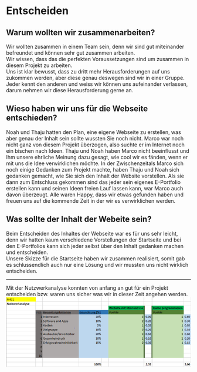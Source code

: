 # Entscheiden

## Warum wollten wir zusammenarbeiten?
Wir wollten zusammen in einem Team sein, denn wir sind gut miteinander befreundet und können sehr gut zusammen arbeiten.<br>
Wir wissen, dass das die perfekten Voraussetzungen sind um zusammen in diesem Projekt zu arbeiten.<br>
Uns ist klar bewusst, dass zu dritt mehr Herausforderungen auf uns zukommen werden, aber diese genau deswegen sind wir in einer Gruppe.<br>
Jeder kennt den anderen und weiss wir können uns aufeinander verlassen, darum nehmen wir diese Herausforderung gerne an.<br>

## Wieso haben wir uns für die Webseite entschieden?
Noah und Thaju hatten den Plan, eine eigene Webseite zu erstellen, was aber genau der Inhalt sein sollte wussten Sie noch nicht.
Marco war noch nicht ganz von diesem Projekt überzogen, also suchte er im Internet noch ein bischen nach Ideen.
Thaju und Noah haben Marco nicht beeinflusst und Ihm unsere ehrliche Meinung dazu gesagt, wie cool wir es fänden, wenn er mit uns die Idee verwirklichen möchte.
In der Zwischenzeitals Marco sich noch einige Gedanken zum Projekt machte, haben Thaju und Noah sich gedanken gemacht, wie Sie sich den Inhalt der Website vorstellen.
Als sie dann zum Entschluss gekommen sind das jeder sein eigenes E-Portfolio erstellen kann und seinen Ideen freien Lauf lassen kann, war Marco auch davon überzeugt.
Alle waren Happy, dass wir etwas gefunden haben und freuen uns auf die kommende Zeit in der wir es verwirklichen werden.

## Was sollte der Inhalt der Webeite sein?
Beim Entscheiden des Inhaltes der Webseite war es für uns sehr leicht, denn wir hatten kaum verschiedene Vorstellungen der Startseite und bei den E-Portfolios kann sich jeder selbst über den Inhalt gedanken machen und entscheiden.<br>
Unsere Skizze für die Startseite haben wir zusammen realisiert, somit gab es schlussendlich auch nur eine Lösung und wir mussten uns nicht wirklich entscheiden.

---

Mit der Nutzwerkanalyse konnten von anfang an gut für ein Projekt entscheiden bzw. waren uns sicher was wir in dieser Zeit angehen werden.
![Nutzwertanalyse](images/Nutzwertanalyse.PNG)

